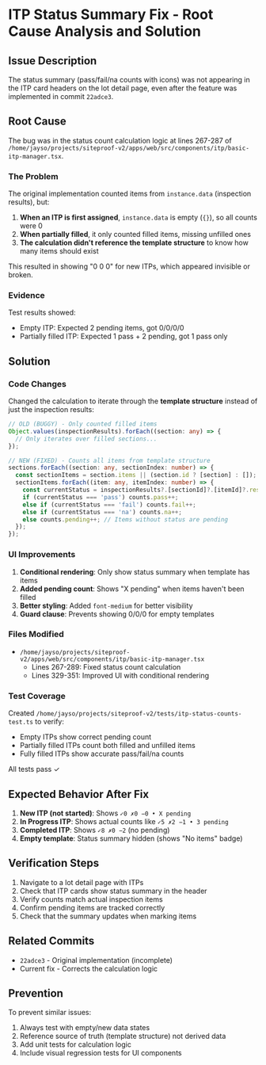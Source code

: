 # ITP Status Summary Fix - Root Cause Analysis and Solution

## Issue Description
The status summary (pass/fail/na counts with icons) was not appearing in the ITP card headers on the lot detail page, even after the feature was implemented in commit `22adce3`.

## Root Cause

The bug was in the status count calculation logic at lines 267-287 of `/home/jayso/projects/siteproof-v2/apps/web/src/components/itp/basic-itp-manager.tsx`.

### The Problem

The original implementation counted items from `instance.data` (inspection results), but:

1. **When an ITP is first assigned**, `instance.data` is empty (`{}`), so all counts were 0
2. **When partially filled**, it only counted filled items, missing unfilled ones
3. **The calculation didn't reference the template structure** to know how many items should exist

This resulted in showing "0 0 0" for new ITPs, which appeared invisible or broken.

### Evidence

Test results showed:
- Empty ITP: Expected 2 pending items, got 0/0/0/0
- Partially filled ITP: Expected 1 pass + 2 pending, got 1 pass only

## Solution

### Code Changes

Changed the calculation to iterate through the **template structure** instead of just the inspection results:

```typescript
// OLD (BUGGY) - Only counted filled items
Object.values(inspectionResults).forEach((section: any) => {
  // Only iterates over filled sections...
});

// NEW (FIXED) - Counts all items from template structure
sections.forEach((section: any, sectionIndex: number) => {
  const sectionItems = section.items || (section.id ? [section] : []);
  sectionItems.forEach((item: any, itemIndex: number) => {
    const currentStatus = inspectionResults?.[sectionId]?.[itemId]?.result;
    if (currentStatus === 'pass') counts.pass++;
    else if (currentStatus === 'fail') counts.fail++;
    else if (currentStatus === 'na') counts.na++;
    else counts.pending++; // Items without status are pending
  });
});
```

### UI Improvements

1. **Conditional rendering**: Only show status summary when template has items
2. **Added pending count**: Shows "X pending" when items haven't been filled
3. **Better styling**: Added `font-medium` for better visibility
4. **Guard clause**: Prevents showing 0/0/0 for empty templates

### Files Modified

- `/home/jayso/projects/siteproof-v2/apps/web/src/components/itp/basic-itp-manager.tsx`
  - Lines 267-289: Fixed status count calculation
  - Lines 329-351: Improved UI with conditional rendering

### Test Coverage

Created `/home/jayso/projects/siteproof-v2/tests/itp-status-counts-test.ts` to verify:
- Empty ITPs show correct pending count
- Partially filled ITPs count both filled and unfilled items
- Fully filled ITPs show accurate pass/fail/na counts

All tests pass ✓

## Expected Behavior After Fix

1. **New ITP (not started)**: Shows `✓0 ✗0 −0 • X pending`
2. **In Progress ITP**: Shows actual counts like `✓5 ✗2 −1 • 3 pending`
3. **Completed ITP**: Shows `✓8 ✗0 −2` (no pending)
4. **Empty template**: Status summary hidden (shows "No items" badge)

## Verification Steps

1. Navigate to a lot detail page with ITPs
2. Check that ITP cards show status summary in the header
3. Verify counts match actual inspection items
4. Confirm pending items are tracked correctly
5. Check that the summary updates when marking items

## Related Commits

- `22adce3` - Original implementation (incomplete)
- Current fix - Corrects the calculation logic

## Prevention

To prevent similar issues:
1. Always test with empty/new data states
2. Reference source of truth (template structure) not derived data
3. Add unit tests for calculation logic
4. Include visual regression tests for UI components
